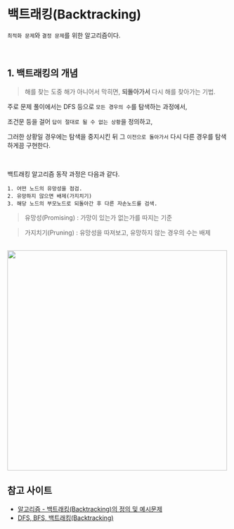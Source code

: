 # 백트래킹(Backtracking)

`최적화 문제`와 `결정 문제`를 위한 알고리즘이다.

<br>

## 1. 백트래킹의 개념

> 해를 찾는 도중 해가 아니어서 막히면, **되돌아가서** 다시 해를 찾아가는 기법.

주로 문제 풀이에서는 DFS 등으로 `모든 경우의 수`를 탐색하는 과정에서,

조건문 등을 걸어 `답이 절대로 될 수 없는 상황`을 정의하고,

그러한 상황일 경우에는 탐색을 중지시킨 뒤 그 `이전으로 돌아가서` 다시 다른 경우를 탐색하게끔 구현한다.

<br>

백트래킹 알고리즘 동작 과정은 다음과 같다.

```
1. 어떤 노드의 유망성을 점검.
2. 유망하지 않으면 배제(가지치기)
3. 해당 노드의 부모노드로 되돌아간 후 다른 자손노드를 검색.
```

> 유망성(Promising) : 가망이 있는가 없는가를 따지는 기준

> 가지치기(Pruning) : 유망성을 따져보고, 유망하지 않는 경우의 수는 배제

<br>

<img src="https://user-images.githubusercontent.com/62600984/125807147-226d081b-8b2b-49e5-a8eb-d83c81224b18.png" width=500>

<br>

## 참고 사이트

- [알고리즘 - 백트래킹(Backtracking)의 정의 및 예시문제](https://chanhuiseok.github.io/posts/algo-23/)
- [DFS, BFS, 백트래킹(Backtracking)](https://velog.io/@leobit/DFS-BFS-%EB%B0%B1%ED%8A%B8%EB%9E%98%ED%82%B9Backtracking)
